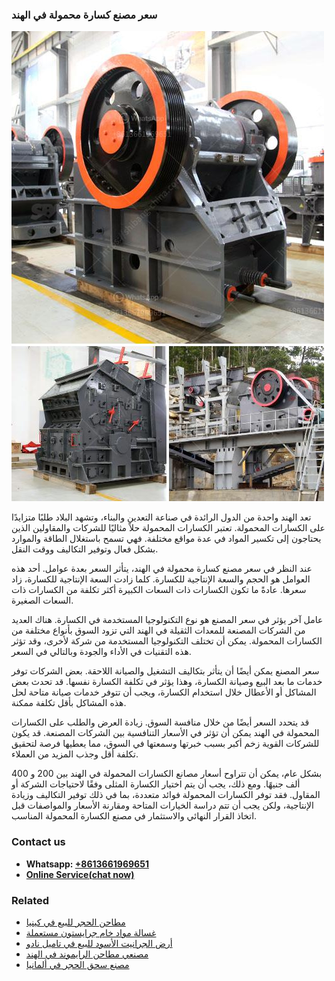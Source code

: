 <h3>سعر مصنع كسارة محمولة في الهند</h3><img src='1701852260.jpg' alt=''><p>تعد الهند واحدة من الدول الرائدة في صناعة التعدين والبناء، وتشهد البلاد طلبًا متزايدًا على الكسارات المحمولة. تعتبر الكسارات المحمولة حلاً مثاليًا للشركات والمقاولين الذين يحتاجون إلى تكسير المواد في عدة مواقع مختلفة. فهي تسمح باستغلال الطاقة والموارد بشكل فعال وتوفير التكاليف ووقت النقل.</p><p>عند النظر في سعر مصنع كسارة محمولة في الهند، يتأثر السعر بعدة عوامل. أحد هذه العوامل هو الحجم والسعة الإنتاجية للكسارة. كلما زادت السعة الإنتاجية للكسارة، زاد سعرها. عادةً ما تكون الكسارات ذات السعات الكبيرة أكثر تكلفة من الكسارات ذات السعات الصغيرة.</p><p>عامل آخر يؤثر في سعر المصنع هو نوع التكنولوجيا المستخدمة في الكسارة. هناك العديد من الشركات المصنعة للمعدات الثقيلة في الهند التي تزود السوق بأنواع مختلفة من الكسارات المحمولة. يمكن أن تختلف التكنولوجيا المستخدمة من شركة لأخرى، وقد تؤثر هذه التقنيات في الأداء والجودة وبالتالي في السعر.</p><p>سعر المصنع يمكن أيضًا أن يتأثر بتكاليف التشغيل والصيانة اللاحقة. بعض الشركات توفر خدمات ما بعد البيع وصيانة الكسارة، وهذا يؤثر في تكلفة الكسارة نفسها. قد تحدث بعض المشاكل أو الأعطال خلال استخدام الكسارة، ويجب أن تتوفر خدمات صيانة متاحة لحل هذه المشاكل بأقل تكلفة ممكنة.</p><p>قد يتحدد السعر أيضًا من خلال منافسة السوق. زيادة العرض والطلب على الكسارات المحمولة في الهند يمكن أن تؤثر في الأسعار التنافسية بين الشركات المصنعة. قد يكون للشركات القوية زخم أكبر بسبب خبرتها وسمعتها في السوق، مما يعطيها فرصة لتحقيق تكلفة أقل وجذب المزيد من العملاء.</p><p>بشكل عام، يمكن أن تتراوح أسعار مصانع الكسارات المحمولة في الهند بين 200 و 400 ألف جنيهًا. ومع ذلك، يجب أن يتم اختيار الكسارة المثلى وفقًا لاحتياجات الشركة أو المقاول. فقد توفر الكسارات المحمولة فوائد متعددة، بما في ذلك توفير التكاليف وزيادة الإنتاجية، ولكن يجب أن تتم دراسة الخيارات المتاحة ومقارنة الأسعار والمواصفات قبل اتخاذ القرار النهائي والاستثمار في مصنع الكسارة المحمولة المناسب.</p><h3>Contact us</h3><ul><li><strong>Whatsapp:&nbsp;<a href="https://wa.me/8613661969651">+8613661969651</a></strong></li><li><a href="https://swt.shibang-china.com/?git&amp;zhl&amp;سعر مصنع كسارة محمولة في الهند"><strong>Online Service(chat now)</strong></a></li></ul><h3>Related</h3><ul><li><a href='مطاحن الحجر للبيع في كينيا.md'>مطاحن الحجر للبيع في كينيا</a></li><li><a href='غسالة مواد خام جرايستون مستعملة.md'>غسالة مواد خام جرايستون مستعملة</a></li><li><a href='أرض الجرانيت الأسود للبيع في تاميل نادو.md'>أرض الجرانيت الأسود للبيع في تاميل نادو</a></li><li><a href='مصنعي مطاحن الرايموند في الهند.md'>مصنعي مطاحن الرايموند في الهند</a></li><li><a href='مصنع سحق الحجر في ألمانيا.md'>مصنع سحق الحجر في ألمانيا</a></li></ul>